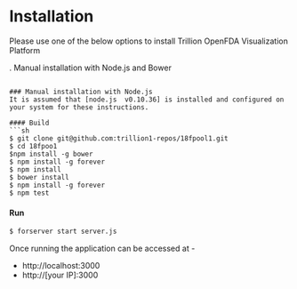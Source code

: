 # Installation
Please  use one of the below options to install Trillion OpenFDA Visualization Platform


. Manual installation with Node.js and Bower 


```

### Manual installation with Node.js
It is assumed that [node.js  v0.10.36] is installed and configured on your system for these instructions.

#### Build
```sh
$ git clone git@github.com:trillion1-repos/18fpool1.git
$ cd 18fpoo1
$npm install -g bower
$ npm install -g forever
$ npm install
$ bower install 
$ npm install -g forever
$ npm test
```

#### Run
```sh
$ forserver start server.js
```
Once running the application can be accessed at -
* http://localhost:3000
* http://[your IP]:3000



